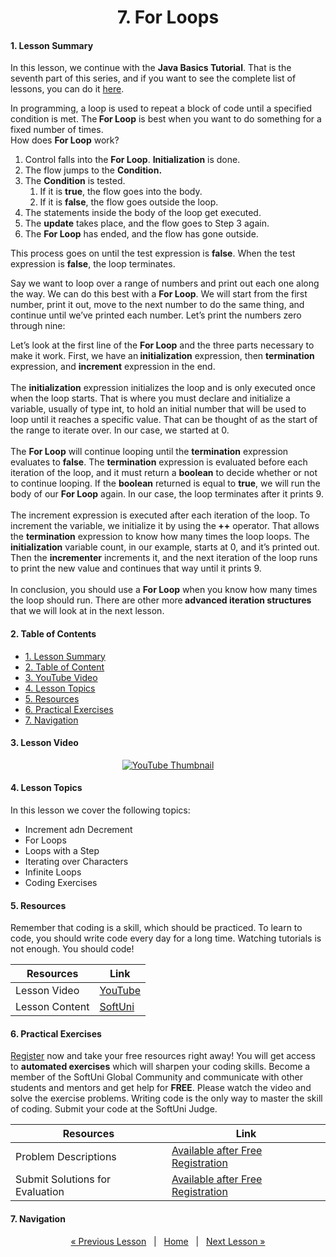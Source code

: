 <h1 align="center">7. For Loops</h1>

#### 1. Lesson Summary

In this lesson, we continue with the <strong>Java Basics Tutorial</strong>. That is the seventh part of this series, and if you want to see the complete list of lessons, you can do it <a href="https://softuni.org/free-courses/java-basics/">here</a>.

<span>In programming, a loop is used to repeat a block of code until a specified condition is met. The<strong> For Loop</strong> is best when you want to do something for a fixed number of times.</span>
<br>
How does <strong>For Loop</strong> work?</span>
<ol>
 	<li>Control falls into the <strong>For Loop</strong>. <strong>Initialization</strong> is done.</li>
 	<li>The flow jumps to the <strong>Condition.</strong></li>
 	<li>The <strong>Condition</strong> is tested.
<ol>
 	<li>If it is <strong>true</strong>, the flow goes into the body.</li>
 	<li>If it is <strong>false</strong>, the flow goes outside the loop.</li>
</ol>
</li>
 	<li>The statements inside the body of the loop get executed.</li>
 	<li>The <strong>update</strong> takes place, and the flow goes to Step 3 again.</li>
 	<li>The <strong>For Loop</strong> has ended, and the flow has gone outside.</li>
</ol>
<span>This process goes on until the test expression is <strong>false</strong>. When the test expression is <strong>false</strong>, the loop terminates.</span>
<p>Say we want to loop over a range of numbers and print out each one along the way. We can do this best with a <strong>For Loop</strong>. We will start from the first number, print it out, move to the next number to do the same thing, and continue until we’ve printed each number. Let’s print the numbers zero through nine:</p>
Let’s look at the first line of the <strong>For Loop</strong> and the three parts necessary to make it work. First, we have an<strong> initialization</strong> expression, then <strong>termination</strong> expression, and <strong>increment</strong> expression in the end.
<br>
<br>
The <strong>initialization</strong> expression initializes the loop and is only executed once when the loop starts. That is where you must declare and initialize a variable, usually of type int, to hold an initial number that will be used to loop until it reaches a specific value. That can be thought of as the start of the range to iterate over. In our case, we started at 0.
<br>
<br>
The <strong>For Loop</strong> will continue looping until the <strong>termination</strong> expression evaluates to <strong>false</strong>. The <strong>termination</strong> expression is evaluated before each iteration of the loop, and it must return a <strong>boolean</strong> to decide whether or not to continue looping. If the <strong>boolean</strong> returned is equal to <strong>true</strong>, we will run the body of our <strong>For Loop</strong> again. In our case, the loop terminates after it prints 9.
<br>
<br>
The increment expression is executed after each iteration of the loop. To increment the variable, we initialize it by using the<strong> ++</strong> operator. That allows the <strong>termination</strong> expression to know how many times the loop loops. The <strong>initialization</strong> variable count, in our example, starts at 0, and it’s printed out. Then the <strong>incrementer</strong> increments it, and the next iteration of the loop runs to print the new value and continues that way until it prints 9.
<br>
<br>
In conclusion, you should use a <strong>For Loop</strong> when you know how many times the loop should run. There are other more<strong> advanced iteration structures</strong> that we will look at in the next lesson.


#### 2. Table of Contents
* [1. Lesson Summary](#1-Lesson-Summary)
* [2. Table of Content](#2-Table-of-Content)
* [3. YouTube Video](#3-YouTube-Video)
* [4. Lesson Topics](#4-Lesson-Topics)
* [5. Resources](#5-Resources)
* [6. Practical Exercises](#6-Practical-Exercises)
* [7. Navigation](#7-Navigation)

#### 3. Lesson Video
<p align="center">
<a href="https://youtu.be/VyoaWLnbDi0">
    <img src="" alt="YouTube Thumbnail">
 </a>
</p>

#### 4. Lesson Topics
In this lesson we cover the following topics:
* Increment adn Decrement
* For Loops
* Loops with a Step
* Iterating over Characters
* Infinite Loops
* Coding Exercises

#### 5. Resources
<p>Remember that coding is a skill, which should be practiced. To learn to code, you should write code every day for a long time. Watching tutorials is not enough. You should code! </p>

| Resources | Link |
| ----- | ----- |
| Lesson Video| [YouTube](https://youtu.be/VyoaWLnbDi0) |
| Lesson Content | [SoftUni](https://softuni.org/code-lessons/java-basics-tutorial-part-7-for-loops) |

#### 6. Practical Exercises
<a href="https://softuni.org/checkout/join-community">Register</a> now and take your free resources right away! You will get access to **automated exercises** which will sharpen your coding skills. Become a member of the SoftUni Global Community and communicate with other students and mentors and get help for **FREE**.
Please watch the video and solve the exercise problems. Writing code is the only way to master the skill of coding. Submit your code at the SoftUni Judge.

| Resources | Link |
| ----- | ----- |
| Problem Descriptions | [Available after Free Registration](https://softuni.org/code-lessons/java-basics-tutorial-part-7-for-loops) |
| Submit Solutions for Evaluation | [Available after Free Registration](https://softuni.org/code-lessons/java-basics-tutorial-part-7-for-loops) |

#### 7. Navigation

<p align="center">
    <a href="https://github.com/SoftUni/Free-Java-Certification-Course/blob/main/lessons/06-Advanced-Conditional-Statements.md">« Previous Lesson</a> &nbsp; | &nbsp; <a href="https://github.com/SoftUni/Free-Java-Certification-Course">Home</a> &nbsp; | &nbsp; <a href="https://github.com/SoftUni/Free-Java-Certification-Course/blob/main/lessons/08-While-Loops.md">Next Lesson »</a>
</p>